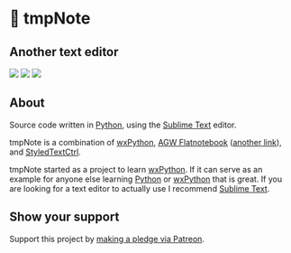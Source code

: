 # 📓 tmpNote  

## Another text editor  

<a href="https://codeclimate.com/github/nothingworksright/tmpNote"><img src="https://codeclimate.com/github/nothingworksright/tmpNote/badges/gpa.svg" /></a>  <a href="https://codeclimate.com/github/nothingworksright/tmpNote/coverage"><img src="https://codeclimate.com/github/nothingworksright/tmpNote/badges/coverage.svg" /></a>  <a href="https://codeclimate.com/github/nothingworksright/tmpNote"><img src="https://codeclimate.com/github/nothingworksright/tmpNote/badges/issue_count.svg" /></a>  

## About  

Source code written in [Python](https://www.python.org/), using the [Sublime Text](http://www.sublimetext.com/) editor.  

tmpNote is a combination of [wxPython](http://www.wxpython.org/), [AGW Flatnotebook](http://svn.wxwidgets.org/svn/wx/wxPython/3rdParty/AGW/agw/flatnotebook.py) ([another link](http://www.wxpython.org/docs/api/wx.lib.agw.flatnotebook-module.html)), and [StyledTextCtrl](http://www.wxpython.org/docs/api/wx.stc.StyledTextCtrl-class.html).  

tmpNote started as a project to learn [wxPython](http://www.wxpython.org/). If it can serve as an example for anyone else learning [Python](https://www.python.org/) or [wxPython](http://www.wxpython.org/) that is great. If you are looking for a text editor to actually use I recommend [Sublime Text](http://www.sublimetext.com/).  

## Show your support  

Support this project by [making a pledge via Patreon](https://www.patreon.com/jmg1138).  
